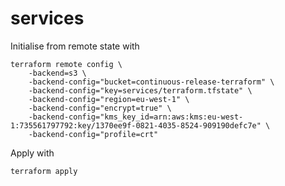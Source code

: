# services

Initialise from remote state with

```
terraform remote config \
    -backend=s3 \
    -backend-config="bucket=continuous-release-terraform" \
    -backend-config="key=services/terraform.tfstate" \
    -backend-config="region=eu-west-1" \
    -backend-config="encrypt=true" \
    -backend-config="kms_key_id=arn:aws:kms:eu-west-1:735561797792:key/1370ee9f-0821-4035-8524-909190defc7e" \
    -backend-config="profile=crt"
```

Apply with

```
terraform apply
```

